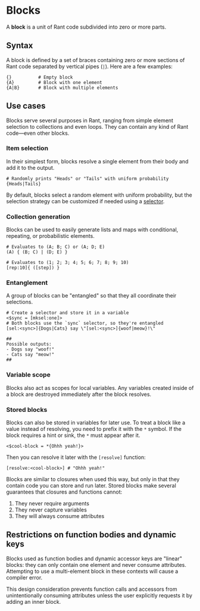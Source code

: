 # Blocks

A **block** is a unit of Rant code subdivided into zero or more parts.

## Syntax

A block is defined by a set of braces containing zero or more sections of Rant code separated by vertical pipes (`|`). Here are a few examples:
```rant
{}          # Empty block
{A}         # Block with one element
{A|B}       # Block with multiple elements
```

## Use cases

Blocks serve several purposes in Rant, ranging from simple element selection to collections and even loops. They can contain any kind of Rant code&mdash;even other blocks.

### Item selection

In their simplest form, blocks resolve a single element from their body and add it to the output.

```rant
# Randomly prints "Heads" or "Tails" with uniform probability
{Heads|Tails}
```

By default, blocks select a random element with uniform probability, but the selection strategy can be customized if needed using a [selector](/runtime/attributes.md#selectors).

### Collection generation

Blocks can be used to easily generate lists and maps with conditional, repeating, or probabilistic elements.

```rant
# Evaluates to (A; B; C) or (A; D; E)
(A) { (B; C) | (D; E) }
```

```rant
# Evaluates to (1; 2; 3; 4; 5; 6; 7; 8; 9; 10)
[rep:10]{ ([step]) }
```

### Entanglement

A group of blocks can be "entangled" so that they all coordinate their selections.


```rant
# Create a selector and store it in a variable
<$sync = [mksel:one]>
# Both blocks use the `sync` selector, so they're entangled
[sel:<sync>]{Dogs|Cats} say \"[sel:<sync>]{woof|meow}!\"

##
Possible outputs:
- Dogs say "woof!"
- Cats say "meow!"
##
```

### Variable scope

Blocks also act as scopes for local variables. Any variables created inside of a block are destroyed immediately after the block resolves.

### Stored blocks

Blocks can also be stored in variables for later use. To treat a block like a value instead of resolving, you need to prefix it with the `*` symbol.
If the block requires a hint or sink, the `*` must appear after it.

```rant
<$cool-block = *{Ohhh yeah!}>
```

Then you can resolve it later with the `[resolve]` function:

```rant
[resolve:<cool-block>] # "Ohhh yeah!"
```

Blocks are similar to closures when used this way, but only in that they contain code you can store and run later. Stored blocks make several guarantees that closures and functions cannot:
1. They never require arguments
3. They never capture variables
2. They will always consume attributes

## Restrictions on function bodies and dynamic keys

Blocks used as function bodies and dynamic accessor keys are "linear" blocks: they can only contain one element and never consume attributes.
Attempting to use a multi-element block in these contexts will cause a compiler error.

This design consideration prevents function calls and accessors from unintentionally consuming attributes unless the user explicitly requests it by adding an inner block.
